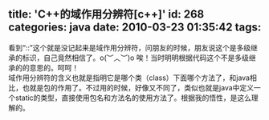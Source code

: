 title: 'C++的域作用分辨符[c++]'
id: 268
categories: java
date: 2010-03-23 01:35:42
tags:
---

看到“::”这个就是没记起来是域作用分辨符，问朋友的时候，朋友说这个是多级继承的标识，自己竟然相信了。o(︶︿︶)o 唉！当时明明根据代码这个不是多级继承的的意思的。呵呵！
</br>域作用分辨符的含义也就是指明它是哪个类（class）下面哪个方法了，和java相比，也就是包的作用了。不过用的时候，好像又不同了，类似也就是java中定义一个static的类型，直接使用包名和方法名的使用方法了。根据我的悟性，是这么理解的。
